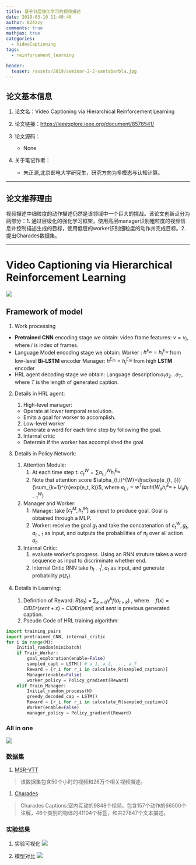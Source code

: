 ```yaml
---
title: 基于分层强化学习的视频描述
date: 2019-03-10 11:49:46
author: 824zzy
comments: true
mathjax: true
categories:
  - VideoCaptioning
tags:
  - reinforcement_learning

header:
  teaser: /assets/2019/seminar-2-2-santabarbla.jpg
---
```


## 论文基本信息
1. 论文名：Video Captioning via Hierarchical Reinforcement Learning

2. 论文链接：https://ieeexplore.ieee.org/document/8578541/

3. 论文源码：
    - None
    
4. 关于笔记作者：
    - 朱正源,北京邮电大学研究生，研究方向为多模态与认知计算。  

---

## 论文推荐理由
视频描述中细粒度的动作描述仍然是该领域中一个巨大的挑战。该论文创新点分为两部分：1. 通过层级化的强化学习框架，使用高层manager识别粗粒度的视频信息并控制描述生成的目标，使用低层的worker识别细粒度的动作并完成目标。2. 提出Charades数据集。



---

# Video Captioning via Hierarchical Reinforcement Learning

![](https://ws1.sinaimg.cn/large/ca26ff18gy1g0xt4i7vsnj20qs0k47lv.jpg)

## Framework of model

1. Work processing
  - **Pretrained CNN** encoding stage we obtain: 
  video frame features: $v={v_i}$, where $i$ is index of frames.
  - Language Model encoding stage we obtain:
    Worker : $h^{E_w}={h_i^{E_w}}$ from low-level **Bi-LSTM** encoder
    Manager: $h^{E_m}={h_i^{E_m}}$ from high **LSTM** encoder
  - HRL agent decoding stage we obtain:
    Language description:$a_{1}a_{2}...a_{T}$, where $T$ is the length of generated caption.

2. Details in HRL agent:
    1. High-level manager:
      - Operate at lower temporal resolution.
      - Emits a goal for worker to accomplish.
    2. Low-level worker
      - Generate a word for each time step by following the goal.
    3. Internal critic 
      - Determin if the worker has accomplished the goal

3. Details in Policy Network:
    1. Attention Module:
       1. At each time step t: $c_t^W=\sum\alpha_{t,i}^{W}h^{E_w}_i$
       2. Note that attention score $\alpha_{t,i}^{W}=\frac{exp(e_{t, i})}{\sum_{k=1}^{n}exp(e_t, k)}$, where $e_{t,i}=w^{T} tanh(W_{a} h_{i}^{E_w} + U_{a} h^{W}_{t-1})$
    2. Manager and Worker:
       1. Manage: take $[c_t^M, h_t^M]$ as input to produce goal. Goal is obtained through a MLP.
       2. Worker: receive the goal $g_t$ and take the concatenation of $c_t^W, g_t, a_{t-1}$ as input, and outputs the probabilities of $\pi_t$ over all action $a_t$.
    3. Internal Critic:
       1. evaluate worker's progress. Using an RNN struture takes a word sequence as input to discriminate whether end.
       2. Internal Critic RNN take $h^I_{t-1}, a_t$ as input, and generate probability $p(z_t)$.

4. Details in Learning:
   1. Definition of Reward: 
   $R(a_t)$ = $\sum_{k=0} \gamma^{k} f(a_{t+k})$ , where　 $f(x)=CIDEr(sent+x)-CIDEr(sent)$ and $sent$ is previous generated caption.
   1. Pseudo Code of HRL training algorithm:
```py
import training_pairs
import pretrained_CNN, internal_critic
for i in range(M):
    Initial_random(minibatch)
    if Train_Worker:
        goal_exploration(enable=False)
        sampled_capt = LSTM() # a_1, a_2, ..., a_T
        Reward = [r_i for r_i in calculate_R(sampled_caption)]
        Manager(enable=False)
        worker_policy = Policy_gradient(Reward)
    elif Train_Manager:
        Initial_ramdom_process(N)
        greedy_decoded_cap = LSTM()
        Reward = [r_i for r_i in calculate_R(sampled_caption)]
        Worker(enable=False)
        manager_policy = Policy_gradient(Reward)
``` 

### All in one
![](https://ws1.sinaimg.cn/large/ca26ff18gy1g0xt54v9puj21ao0p27c8.jpg)


### 数据集
1. [MSR-VTT](http://ms-multimedia-challenge.com/2017/challenge)
> 该数据集包含50个小时的视频和26万个相关视频描述。


1. [Charades](https://mila.quebec/en/publications/public-datasets/m-vad/)
> Charades Captions:室内互动的9848个视频，包含157个动作的66500个注解，46个类别的物体的41104个标签，和共27847个文本描述。

### 实验结果
1. 实验可视化
![](https://ws1.sinaimg.cn/large/ca26ff18gy1g0xs2qfw1rj220k0hce5u.jpg)

1. 模型对比
![](https://ws1.sinaimg.cn/mw690/ca26ff18gy1g0xs1f57tkj21120hwgpl.jpg)


